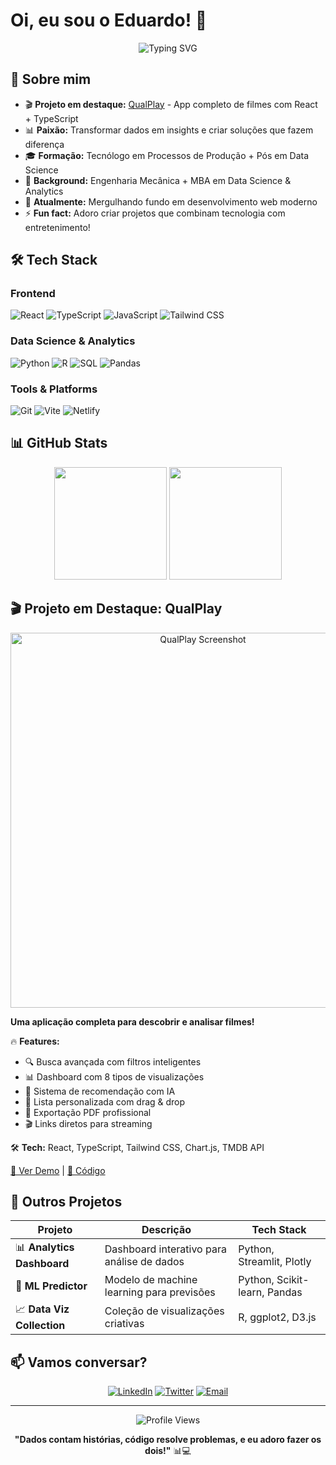 # Oi, eu sou o Eduardo! 👋

<div align="center">
  <img src="https://readme-typing-svg.herokuapp.com?font=Fira+Code&pause=1000&color=3B82F6&center=true&vCenter=true&width=435&lines=Data+Science+%26+Analytics;Full+Stack+Developer;React+%2B+TypeScript;Python+%2B+Machine+Learning;Sempre+aprendendo+algo+novo!" alt="Typing SVG" />
</div>

## 🚀 Sobre mim

- 🎬 **Projeto em destaque:** [QualPlay](link) - App completo de filmes com React + TypeScript
- 📊 **Paixão:** Transformar dados em insights e criar soluções que fazem diferença
- 🎓 **Formação:** Tecnólogo em Processos de Produção + Pós em Data Science
- 🔧 **Background:** Engenharia Mecânica + MBA em Data Science & Analytics
- 🌱 **Atualmente:** Mergulhando fundo em desenvolvimento web moderno
- ⚡ **Fun fact:** Adoro criar projetos que combinam tecnologia com entretenimento!

## 🛠️ Tech Stack

### Frontend
![React](https://img.shields.io/badge/-React-61DAFB?style=flat-square&logo=react&logoColor=black)
![TypeScript](https://img.shields.io/badge/-TypeScript-3178C6?style=flat-square&logo=typescript&logoColor=white)
![JavaScript](https://img.shields.io/badge/-JavaScript-F7DF1E?style=flat-square&logo=javascript&logoColor=black)
![Tailwind CSS](https://img.shields.io/badge/-Tailwind_CSS-38B2AC?style=flat-square&logo=tailwind-css&logoColor=white)

### Data Science & Analytics
![Python](https://img.shields.io/badge/-Python-3776AB?style=flat-square&logo=python&logoColor=white)
![R](https://img.shields.io/badge/-R-276DC3?style=flat-square&logo=r&logoColor=white)
![SQL](https://img.shields.io/badge/-SQL-4479A1?style=flat-square&logo=mysql&logoColor=white)
![Pandas](https://img.shields.io/badge/-Pandas-150458?style=flat-square&logo=pandas&logoColor=white)

### Tools & Platforms
![Git](https://img.shields.io/badge/-Git-F05032?style=flat-square&logo=git&logoColor=white)
![Vite](https://img.shields.io/badge/-Vite-646CFF?style=flat-square&logo=vite&logoColor=white)
![Netlify](https://img.shields.io/badge/-Netlify-00C7B7?style=flat-square&logo=netlify&logoColor=white)

## 📊 GitHub Stats

<div align="center">
  <img height="180em" src="https://github-readme-stats.vercel.app/api?username=DuhBenhur&show_icons=true&theme=tokyonight&include_all_commits=true&count_private=true"/>
  <img height="180em" src="https://github-readme-stats.vercel.app/api/top-langs/?username=DuhBenhur&layout=compact&langs_count=7&theme=tokyonight"/>
</div>

## 🎬 Projeto em Destaque: QualPlay

<div align="center">
  <img src="screenshot-qualplay.png" alt="QualPlay Screenshot" width="600"/>
</div>

**Uma aplicação completa para descobrir e analisar filmes!**

🔥 **Features:**
- 🔍 Busca avançada com filtros inteligentes
- 📊 Dashboard com 8 tipos de visualizações
- 🤖 Sistema de recomendação com IA
- 💾 Lista personalizada com drag & drop
- 📄 Exportação PDF profissional
- 🎬 Links diretos para streaming

🛠️ **Tech:** React, TypeScript, Tailwind CSS, Chart.js, TMDB API

[🚀 Ver Demo](link) | [📖 Código](link)

## 🌟 Outros Projetos

<div align="center">
  
| Projeto | Descrição | Tech Stack |
|---------|-----------|------------|
| 📊 **Analytics Dashboard** | Dashboard interativo para análise de dados | Python, Streamlit, Plotly |
| 🤖 **ML Predictor** | Modelo de machine learning para previsões | Python, Scikit-learn, Pandas |
| 📈 **Data Viz Collection** | Coleção de visualizações criativas | R, ggplot2, D3.js |

</div>

## 📫 Vamos conversar?

<div align="center">
  
[![LinkedIn](https://img.shields.io/badge/-LinkedIn-0077B5?style=for-the-badge&logo=linkedin&logoColor=white)](https://linkedin.com/in/eduardobenhur)
[![Twitter](https://img.shields.io/badge/-Twitter-1DA1F2?style=for-the-badge&logo=twitter&logoColor=white)](https://twitter.com/eduardobenhur1)
[![Email](https://img.shields.io/badge/-Email-D14836?style=for-the-badge&logo=gmail&logoColor=white)](mailto:seu.email@gmail.com)

</div>

---

<div align="center">
  <img src="https://komarev.com/ghpvc/?username=DuhBenhur&color=blue&style=flat-square&label=Profile+Views" alt="Profile Views" />
  
  **"Dados contam histórias, código resolve problemas, e eu adoro fazer os dois!"** 📊💻
</div>
